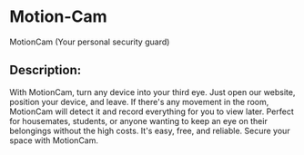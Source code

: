 # Motion-Cam

MotionCam (Your personal security guard)

## Description:

With MotionCam, turn any device into your third eye. Just open our website, position your 
device, and leave. If there's any movement in the room, MotionCam will detect it and record 
everything for you to view later.
Perfect for housemates, students, or anyone wanting to keep an eye on their belongings 
without the high costs. It's easy, free, and reliable.
Secure your space with MotionCam.
